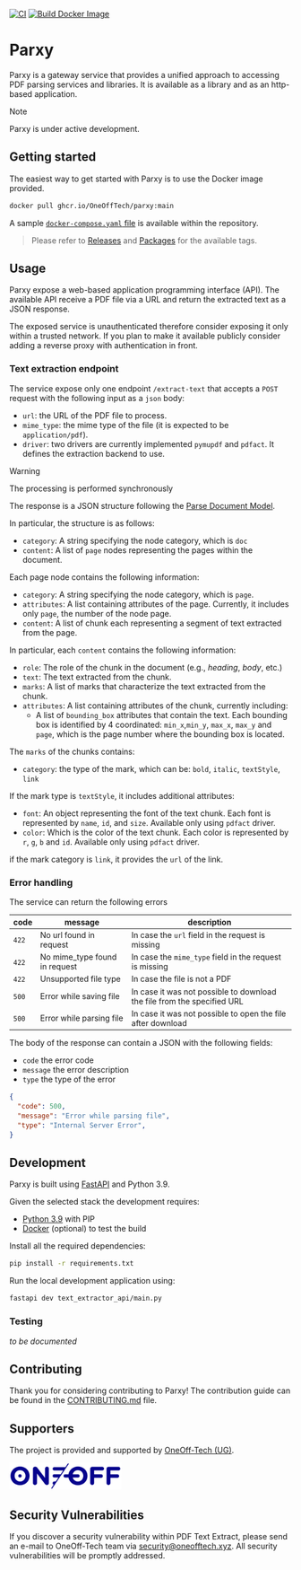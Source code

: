 [![CI](https://github.com/OneOffTech/parxy/actions/workflows/ci.yml/badge.svg)](https://github.com/OneOffTech/parxy/actions/workflows/ci.yml) [![Build Docker Image](https://github.com/OneOffTech/parxy/actions/workflows/docker.yml/badge.svg)](https://github.com/OneOffTech/parxy/actions/workflows/docker.yml)

# Parxy

Parxy is a gateway service that provides a unified approach to accessing PDF parsing services and libraries. It is available as a library and as an http-based application.

> [!NOTE]  
> Parxy is under active development.

## Getting started

The easiest way to get started with Parxy is to use the Docker image provided.

```bash
docker pull ghcr.io/OneOffTech/parxy:main
```

A sample [`docker-compose.yaml` file](./docker-compose.yaml) is available within the repository.


> Please refer to [Releases](https://github.com/OneOffTech/parxy/releases) and [Packages](https://github.com/OneOffTech/parxy/pkgs/container/parxy) for the available tags.


## Usage

Parxy expose a web-based application programming interface (API). The available API receive a PDF file via a URL and return the extracted text as a JSON response.

The exposed service is unauthenticated therefore consider exposing it only within a trusted network. If you plan to make it available publicly consider adding a reverse proxy with authentication in front.

### Text extraction endpoint

The service expose only one endpoint `/extract-text` that accepts a `POST` request
with the following input as a `json` body:

- `url`: the URL of the PDF file to process.
- `mime_type`: the mime type of the file (it is expected to be `application/pdf`).
- `driver`: two drivers are currently implemented `pymupdf` and `pdfact`. It defines the extraction backend to use.

> [!WARNING]
> The processing is performed synchronously

The response is a JSON structure following the [Parse Document Model](https://github.com/OneOffTech/parse-document-model-python).

In particular, the structure is as follows:
- `category`: A string specifying the node category, which is `doc`
- `content`: A list of `page` nodes representing the pages within the document.

Each page node contains the following information:
- `category`: A string specifying the node category, which is `page`.
- `attributes`: A list containing attributes of the page. Currently, it includes only `page`, the number of the node page.
- `content`: A list of chunk each representing a segment of text extracted from the page.

In particular, each `content` contains the following information:
  - `role`: The role of the chunk in the document (e.g., _heading_, _body_, etc.)
  - `text`: The text extracted from the chunk.
  - `marks`: A list of marks that characterize the text extracted from the chunk.
  - `attributes`: A list containing attributes of the chunk, currently including:
    - A list of `bounding_box` attributes that contain the text. Each bounding box is identified by 4 coordinated: 
    `min_x`,`min_y`, `max_x`, `max_y` and `page`, which is the page number where the bounding box is located.

The `marks` of the chunks contains:
- `category`: the type of the mark, which can be: `bold`, `italic`, `textStyle`, `link`

If the mark type is `textStyle`, it includes additional attributes:
- `font`: An object representing the font of the text chunk. 
Each font is represented by `name`, `id`, and `size`. Available only using `pdfact` driver.
- `color`: Which is the color of the text chunk. 
Each color is represented by `r`, `g`, `b` and `id`. Available only using `pdfact` driver.

if the mark category is `link`, it provides the `url` of the link.

### Error handling

The service can return the following errors

| code  | message                       | description                                                             |
|-------|-------------------------------|-------------------------------------------------------------------------|
| `422` | No url found in request       | In case the `url` field in the request is missing                       |
| `422` | No mime_type found in request | In case the `mime_type` field in the request is missing                 |
| `422` | Unsupported file type         | In case the file is not a PDF                                           |
| `500` | Error while saving file       | In case it was not possible to download the file from the specified URL |
| `500` | Error while parsing file      | In case it was not possible to open the file after download             |


The body of the response can contain a JSON with the following fields:

- `code` the error code
- `message` the error description
- `type` the type of the error

```json
{
  "code": 500,
  "message": "Error while parsing file",
  "type": "Internal Server Error",
}
```

## Development

Parxy is built using [FastAPI](https://fastapi.tiangolo.com/) and Python 3.9.

Given the selected stack the development requires:

- [Python 3.9](https://www.python.org/) with PIP
- [Docker](https://www.docker.com/) (optional) to test the build


Install all the required dependencies:

```bash
pip install -r requirements.txt
```

Run the local development application using:

```bash
fastapi dev text_extractor_api/main.py
```


### Testing

_to be documented_


## Contributing

Thank you for considering contributing to Parxy! The contribution guide can be found in the [CONTRIBUTING.md](./.github/CONTRIBUTING.md) file.


## Supporters

The project is provided and supported by [OneOff-Tech (UG)](https://oneofftech.de).

<p align="left"><a href="https://oneofftech.de" target="_blank"><img src="https://raw.githubusercontent.com/OneOffTech/.github/main/art/oneofftech-logo.svg" width="200"></a></p>


## Security Vulnerabilities

If you discover a security vulnerability within PDF Text Extract, please send an e-mail to OneOff-Tech team via [security@oneofftech.xyz](mailto:security@oneofftech.xyz). All security vulnerabilities will be promptly addressed.
